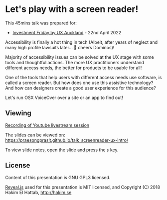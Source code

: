 # Let's play with a screen reader!

This 45mins talk was prepared for:
- [Investment Friday by UX Auckland](https://www.meetup.com/User-Experience-Auckland/events/285144292/) - 22nd April 2022

Accessibility is finally a hot thing in tech (Albeit, after years of neglect and many high profile lawsuits later... 🥂 cheers Dominos)!

Majority of accessibility issues can be solved at the UX stage with some tools and thoughtful actions. The more UX practitioners understand different access needs, the better for products to be usable for all!

One of the tools that help users with different access needs use software, is called a screen reader. But how does one use this assistive technology? And how can designers create a good user experience for this audience? 

Let's run OSX VoiceOver over a site or an app to find out!

## Viewing

[Recording of Youtube livestream session](https://www.youtube.com/watch?v=eOPlrIOOos4)

The slides can be viewed on:
https://praesongprasit.github.io/talk_screenreader-ux-intro/

To view slide notes, open the slide and press the `s` key.

## License

Content of this presentation is GNU GPL3 licensed.

[Reveal.js](https://github.com/hakimel/reveal.js) used for this presentation is MIT licensed, and Copyright (C) 2018 Hakim El Hattab, http://hakim.se
